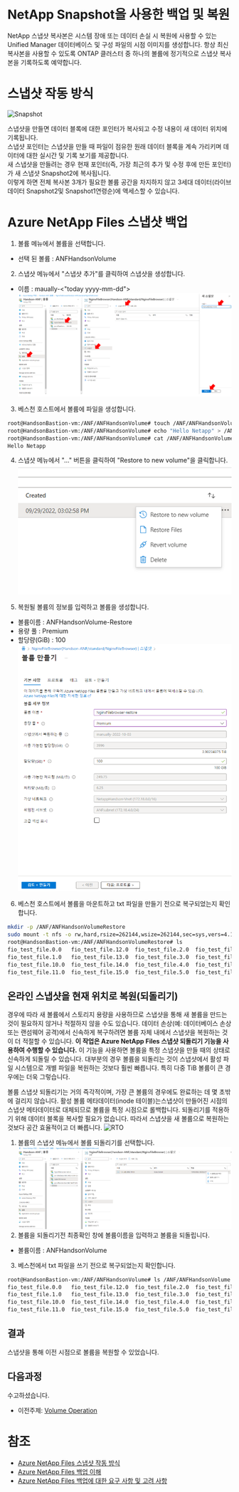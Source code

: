 # NetApp Snapshot을 사용한 백업 및 복원

NetApp 스냅샷 복사본은 시스템 장애 또는 데이터 손실 시 복원에 사용할 수 있는 Unified Manager 데이터베이스 및 구성 파일의 시점 이미지를 생성합니다. 항상 최신 복사본을 사용할 수 있도록 ONTAP 클러스터 중 하나의 볼륨에 정기적으로 스냅샷 복사본을 기록하도록 예약합니다.

# 스냅샷 작동 방식

![Snapshot](https://docs.microsoft.com/ko-kr/azure/media/azure-netapp-files/single-file-snapshot-restore-four.png)

스냅샷을 만들면 데이터 블록에 대한 포인터가 복사되고 수정 내용이 새 데이터 위치에 기록됩니다. </br>
스냅샷 포인터는 스냅샷을 만들 때 파일이 점유한 원래 데이터 블록을 계속 가리키며 데이터에 대한 실시간 및 기록 보기를 제공합니다. </br>
새 스냅샷을 만들려는 경우 현재 포인터(즉, 가장 최근의 추가 및 수정 후에 만든 포인터)가 새 스냅샷 Snapshot2에 복사됩니다. </br>
이렇게 하면 전체 복사본 3개가 필요한 볼륨 공간을 차지하지 않고 3세대 데이터(라이브 데이터 Snapshot2및 Snapshot1연령순)에 액세스할 수 있습니다.

# Azure NetApp Files 스냅샷 백업

1. 볼륨 메뉴에서 볼륨을 선택합니다.
- 선택 된 볼륨 : ANFHandsonVolume

2. 스냅샷 메뉴에서 "스냅샷 추가"를 클릭하여 스냅샷을 생성합니다.</br>
- 이름 : maually-<"today yyyy-mm-dd">
![CreateANFonAzure](./Images/CreateSnapshot.png)

3. 베스천 호스트에서 볼륨에 파일을 생성합니다.

```bash
root@HandsonBastion-vm:/ANF/ANFHandsonVolume# touch /ANF/ANFHandsonVolume/snapshottest.txt
root@HandsonBastion-vm:/ANF/ANFHandsonVolume# echo "Hello Netapp" > /ANF/ANFHandsonVolume/snapshottest.txt 
root@HandsonBastion-vm:/ANF/ANFHandsonVolume# cat /ANF/ANFHandsonVolume/snapshottest.txt 
Hello Netapp
```

4. 스냅샷 메뉴에서 "..." 버튼을 클릭하여 "Restore to new volume"을 클릭합니다.</br>
![CreateANFonAzure](./Images/createsnapshot2.png)

5. 복원될 볼륨의 정보를 입력하고 볼륨을 생성합니다.</br>

- 볼륨이름 : ANFHandsonVolume-Restore
- 용량 풀 : Premium
- 할당량(GiB) : 100</br>
![CreateANFonAzure](./Images/RestoreVolume.png)

6. 베스천 호스트에서 볼륨을 마운트하고 txt 파일을 만들기 전으로 복구되었는지 확인합니다.

```bash
mkdir -p /ANF/ANFHandsonVolumeRestore
sudo mount -t nfs -o rw,hard,rsize=262144,wsize=262144,sec=sys,vers=4.1,tcp 172.18.4.4:/ANFHandsonVolume-restore /ANF/ANFHandsonVolumeRestore
root@HandsonBastion-vm:/ANF/ANFHandsonVolumeRestore# ls
fio_test_file.0.0   fio_test_file.12.0  fio_test_file.2.0  fio_test_file.6.0
fio_test_file.1.0   fio_test_file.13.0  fio_test_file.3.0  fio_test_file.7.0
fio_test_file.10.0  fio_test_file.14.0  fio_test_file.4.0  fio_test_file.8.0
fio_test_file.11.0  fio_test_file.15.0  fio_test_file.5.0  fio_test_file.9.0
```

## 온라인 스냅샷을 현재 위치로 복원(되돌리기)

경우에 따라 새 볼륨에서 스토리지 용량을 사용하므로 스냅샷을 통해 새 볼륨을 만드는 것이 필요하지 않거나 적절하지 않을 수도 있습니다. 데이터 손상(예: 데이터베이스 손상 또는 랜섬웨어 공격)에서 신속하게 복구하려면 볼륨 자체 내에서 스냅샷을 복원하는 것이 더 적절할 수 있습니다. **이 작업은 Azure NetApp Files 스냅샷 되돌리기 기능을 사용하여 수행할 수 있습니다.** 이 기능을 사용하면 볼륨을 특정 스냅샷을 만들 때의 상태로 신속하게 되돌릴 수 있습니다. 대부분의 경우 볼륨을 되돌리는 것이 스냅샷에서 활성 파일 시스템으로 개별 파일을 복원하는 것보다 훨씬 빠릅니다. 특히 다중 TiB 볼륨이 큰 경우에는 더욱 그렇습니다.

볼륨 스냅샷 되돌리기는 거의 즉각적이며, 가장 큰 볼륨의 경우에도 완료하는 데 몇 초밖에 걸리지 않습니다. 활성 볼륨 메타데이터(inode 테이블)는스냅샷이 만들어진 시점의 스냅샷 메타데이터로 대체되므로 볼륨을 특정 시점으로 롤백합니다. 되돌리기를 적용하기 위해 데이터 블록을 복사할 필요가 없습니다. 따라서 스냅샷을 새 볼륨으로 복원하는 것보다 공간 효율적이고 더 빠릅니다.
![RTO](https://learn.microsoft.com/ko-kr/azure/media/azure-netapp-files/snapshot-volume-revert.png#lightbox)

1. 볼륨의 스냅샷 메뉴에서 볼륨 되돌리기를 선택합니다.
![RTORestore](./Images/RTORestore.png)
2. 볼륨을 되돌리기전 최종확인 창에 볼륨이름을 입력하고 볼륨을 되돌립니다.

- 볼륨이름 : ANFHandsonVolume

3. 베스천에서 txt 파일을 쓰기 전으로 복구되었는지 확인합니다.

```bash
root@HandsonBastion-vm:/ANF/ANFHandsonVolume# ls /ANF/ANFHandsonVolume
fio_test_file.0.0   fio_test_file.12.0  fio_test_file.2.0  fio_test_file.6.0
fio_test_file.1.0   fio_test_file.13.0  fio_test_file.3.0  fio_test_file.7.0
fio_test_file.10.0  fio_test_file.14.0  fio_test_file.4.0  fio_test_file.8.0
fio_test_file.11.0  fio_test_file.15.0  fio_test_file.5.0  fio_test_file.9.0
```

## 결과

스냅샷을 통해 이전 시점으로 볼륨을 복원할 수 있었습니다.


## 다음과정

수고하셨습니다.</br>

- 이전주제: [Volume Operation](./1-3_Volume_Operation.md)

# 참조

- [Azure NetApp Files 스냅샷 작동 방식](https://learn.microsoft.com/ko-kr/azure/azure-netapp-files/snapshots-introduction)
- [Azure NetApp Files 백업 이해](https://learn.microsoft.com/ko-kr/azure/azure-netapp-files/backup-introduction)
- [Azure NetApp Files 백업에 대한 요구 사항 및 고려 사항](https://learn.microsoft.com/ko-kr/azure/azure-netapp-files/backup-requirements-considerations)
